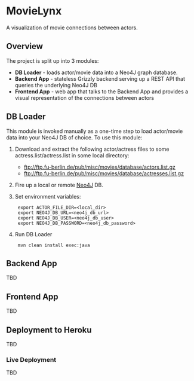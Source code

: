 # MovieLynx
A visualization of movie connections between actors.

## Overview
The project is split up into 3 modules:
* __DB Loader__ - loads actor/movie data into a Neo4J graph database.
* __Backend App__ - stateless Grizzly backend serving up a REST API that queries the underlying Neo4J DB
* __Frontend App__ - web app that talks to the Backend App and provides a visual representation of the connections between actors

## DB Loader
This module is invoked manually as a one-time step to load actor/movie data into your Neo4J DB of choice.  To use this module:
1) Download and extract the following actor/actress files to some actress.list/actress.list in some local directory:
    * ftp://ftp.fu-berlin.de/pub/misc/movies/database/actors.list.gz
    * ftp://ftp.fu-berlin.de/pub/misc/movies/database/actresses.list.gz
2) Fire up a local or remote [Neo4J](http://neo4j.com/) DB.
3) Set  environment variables:

        export ACTOR_FILE_DIR=<local_dir>
        export NEO4J_DB_URL=<neo4j_db_url>
        export NEO4J_DB_USER=<neo4j_db_user>
        export NEO4J_DB_PASSWORD=<neo4j_db_password>
4) Run DB Loader

        mvn clean install exec:java
## Backend App
TBD

## Frontend App
TBD

## Deployment to Heroku
TBD
### Live Deployment
TBD